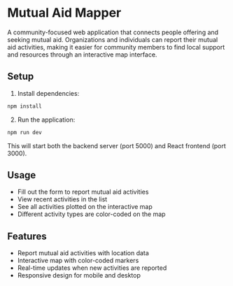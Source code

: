 # Mutual Aid Mapper

A community-focused web application that connects people offering and seeking mutual aid. Organizations and individuals can report their mutual aid activities, making it easier for community members to find local support and resources through an interactive map interface.

## Setup

1. Install dependencies:
```bash
npm install
```

2. Run the application:
```bash
npm run dev
```

This will start both the backend server (port 5000) and React frontend (port 3000).

## Usage

- Fill out the form to report mutual aid activities
- View recent activities in the list
- See all activities plotted on the interactive map
- Different activity types are color-coded on the map

## Features

- Report mutual aid activities with location data
- Interactive map with color-coded markers
- Real-time updates when new activities are reported
- Responsive design for mobile and desktop
